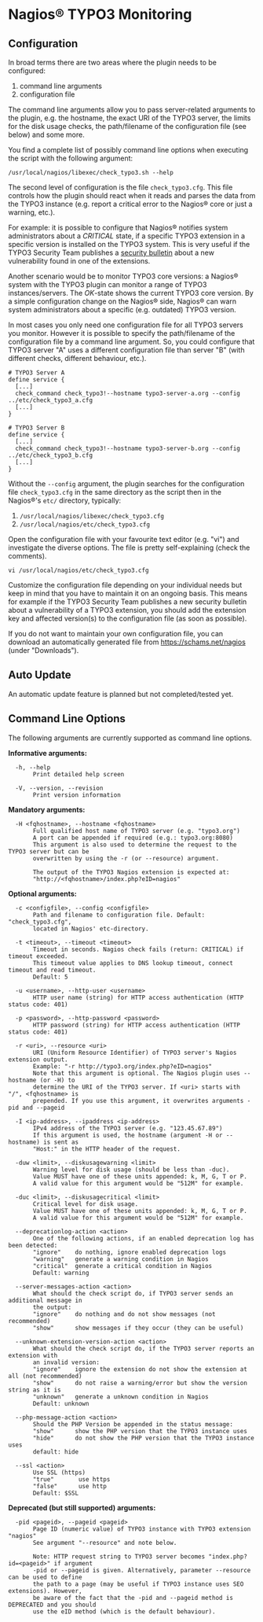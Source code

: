 # Nagios® TYPO3 Monitoring

## Configuration

In broad terms there are two areas where the plugin needs to be configured:

1. command line arguments
2. configuration file

The command line arguments allow you to pass server-related arguments to the plugin, e.g. the hostname, the exact URI of the TYPO3 server, the limits for the disk usage checks, the path/filename of the configuration file (see below) and some more.

You find a complete list of possibly command line options when executing the script with the following argument:

```
/usr/local/nagios/libexec/check_typo3.sh --help
```

The second level of configuration is the file `check_typo3.cfg`. This file controls how the plugin should react when it reads and parses the data from the TYPO3 instance (e.g. report a critical error to the Nagios® core or just a warning, etc.).

For example: it is possible to configure that Nagios® notifies system administrators about a *CRITICAL* state, if a specific TYPO3 extension in a specific version is installed on the TYPO3 system. This is very useful if the TYPO3 Security Team publishes a [security bulletin](https://typo3.org/teams/security/security-bulletins) about a new vulnerability found in one of the extensions.

Another scenario would be to monitor TYPO3 core versions: a Nagios® system with the TYPO3 plugin can monitor a range of TYPO3 instances/servers. The *OK*-state shows the current TYPO3 core version. By a simple configuration change on the Nagios® side, Nagios® can warn system administrators about a specific (e.g. outdated) TYPO3 version.

In most cases you only need one configuration file for all TYPO3 servers you monitor. However it is possible to specify the path/filename of the configuration file by a command line argument. So, you could configure that TYPO3 server "A" uses a different configuration file than server "B" (with different checks, different behaviour, etc.).

```
# TYPO3 Server A
define service {
  [...]
  check_command check_typo3!--hostname typo3-server-a.org --config ../etc/check_typo3_a.cfg
  [...]
}

# TYPO3 Server B
define service {
  [...]
  check_command check_typo3!--hostname typo3-server-b.org --config ../etc/check_typo3_b.cfg
  [...]
}
```

Without the `--config` argument, the plugin searches for the configuration file `check_typo3.cfg` in the same directory as the script then in the Nagios®'s `etc/` directory, typically:

1. `/usr/local/nagios/libexec/check_typo3.cfg`
2. `/usr/local/nagios/etc/check_typo3.cfg`

Open the configuration file with your favourite text editor (e.g. "vi") and investigate the diverse options. The file is pretty self-explaining (check the comments).

```
vi /usr/local/nagios/etc/check_typo3.cfg
```

Customize the configuration file depending on your individual needs but keep in mind that you have to maintain it on an ongoing basis. This means for example if the TYPO3 Security Team publishes a new security bulletin about a vulnerability of a TYPO3 extension, you should add the extension key and affected version(s) to the configuration file (as soon as possible).

If you do not want to maintain your own configuration file, you can download an automatically generated file from <https://schams.net/nagios> (under "Downloads").


## Auto Update

An automatic update feature is planned but not completed/tested yet.


## Command Line Options

The following arguments are currently supported as command line options.

**Informative arguments:**
```
  -h, --help
       Print detailed help screen

  -V, --version, --revision
       Print version information
```

**Mandatory arguments:**
```
  -H <fqhostname>, --hostname <fqhostname>
       Full qualified host name of TYPO3 server (e.g. "typo3.org")
       A port can be appended if required (e.g.: typo3.org:8080)
       This argument is also used to determine the request to the TYPO3 server but can be
       overwritten by using the -r (or --resource) argument.

       The output of the TYPO3 Nagios extension is expected at:
       "http://<fqhostname>/index.php?eID=nagios"
```

**Optional arguments:**
```
  -c <configfile>, --config <configfile>
       Path and filename to configuration file. Default: "check_typo3.cfg",
       located in Nagios' etc-directory.

  -t <timeout>, --timeout <timeout>
       Timeout in seconds. Nagios check fails (return: CRITICAL) if timeout exceeded.
       This timeout value applies to DNS lookup timeout, connect timeout and read timeout.
       Default: 5

  -u <username>, --http-user <username>
       HTTP user name (string) for HTTP access authentication (HTTP status code: 401)

  -p <password>, --http-password <password>
       HTTP password (string) for HTTP access authentication (HTTP status code: 401)

  -r <uri>, --resource <uri>
       URI (Uniform Resource Identifier) of TYPO3 server's Nagios extension output.
       Example: "-r http://typo3.org/index.php?eID=nagios"
       Note that this argument is optional. The Nagios plugin uses --hostname (or -H) to
       determine the URI of the TYPO3 server. If <uri> starts with "/", <fqhostname> is
       prepended. If you use this argument, it overwrites arguments -pid and --pageid

  -I <ip-address>, --ipaddress <ip-address>
       IPv4 address of the TYPO3 server (e.g. "123.45.67.89")
       If this argument is used, the hostname (argument -H or --hostname) is sent as
       "Host:" in the HTTP header of the request.

  -duw <limit>, --diskusagewarning <limit>
       Warning level for disk usage (should be less than -duc).
       Value MUST have one of these units appended: k, M, G, T or P.
       A valid value for this argument would be "512M" for example.

  -duc <limit>, --diskusagecritical <limit>
       Critical level for disk usage.
       Value MUST have one of these units appended: k, M, G, T or P.
       A valid value for this argument would be "512M" for example.

  --deprecationlog-action <action>
       One of the following actions, if an enabled deprecation log has been detected:
       "ignore"    do nothing, ignore enabled deprecation logs
       "warning"   generate a warning condition in Nagios
       "critical"  generate a critical condition in Nagios
       Default: warning

  --server-messages-action <action>
       What should the check script do, if TYPO3 server sends an additional message in
       the output:
       "ignore"    do nothing and do not show messages (not recommended)
       "show"      show messages if they occur (they can be useful)

  --unknown-extension-version-action <action>
       What should the check script do, if the TYPO3 server reports an extension with
	   an invalid version:
       "ignore"    ignore the extension do not show the extension at all (not recommended)
       "show"      do not raise a warning/error but show the version string as it is
       "unknown"   generate a unknown condition in Nagios
       Default: unknown

  --php-message-action <action>
       Should the PHP Version be appended in the status message:
       "show"      show the PHP version that the TYPO3 instance uses
       "hide"      do not show the PHP version that the TYPO3 instance uses
       default: hide

  --ssl <action>
       Use SSL (https)
       "true"       use https
       "false"      use http
       Default: $SSL           
```

**Deprecated (but still supported) arguments:**
```
  -pid <pageid>, --pageid <pageid>
       Page ID (numeric value) of TYPO3 instance with TYPO3 extension "nagios"
       See argument "--resource" and note below.

       Note: HTTP request string to TYPO3 server becomes "index.php?id=<pageid>" if argument
       -pid or --pageid is given. Alternatively, parameter --resource can be used to define
       the path to a page (may be useful if TYPO3 instance uses SEO extensions). However,
       be aware of the fact that the -pid and --pageid method is DEPRECATED and you should
       use the eID method (which is the default behaviour).
```
